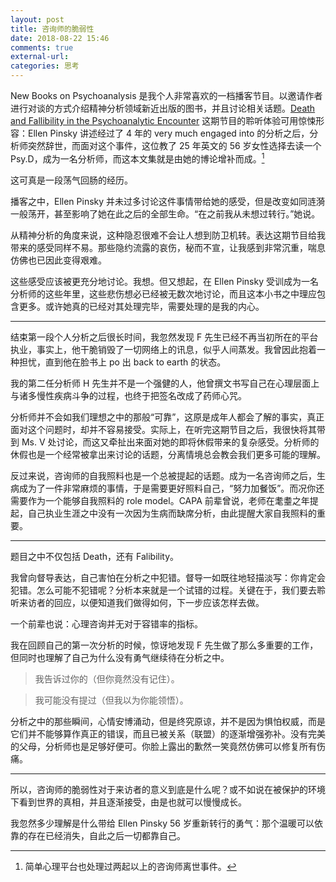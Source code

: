 ```yaml
---
layout: post
title: 咨询师的脆弱性
date: 2018-08-22 15:46
comments: true
external-url:
categories: 思考
---
```

New Books on Psychoanalysis 是我个人非常喜欢的一档播客节目。以邀请作者进行对谈的方式介绍精神分析领域新近出版的图书，并且讨论相关话题。[Death and Fallibility in the Psychoanalytic Encounter](https://newbooksnetwork.com/ellen-pinsky-death-and-fallibility-in-the-psychoanalytic-encounter-mortal-gifts-routledge-2017/) 这期节目的聆听体验可用惊悚形容：Ellen Pinsky 讲述经过了 4 年的 very much engaged into 的分析之后，分析师突然辞世，而面对这个事件，这位教了 25 年英文的 56 岁女性选择去读一个 Psy.D，成为一名分析师，而这本文集就是由她的博论增补而成。[^1]

这可真是一段荡气回肠的经历。

播客之中，Ellen Pinsky 并未过多讨论这件事情带给她的感受，但是改变如同涟漪一般荡开，甚至影响了她在此之后的全部生命。“在之前我从未想过转行。”她说。

从精神分析的角度来说，这种隐忍很难不会让人想到防卫机转。表达这期节目给我带来的感受同样不易。那些隐约流露的哀伤，秘而不宣，让我感到非常沉重，喘息仿佛也已因此变得艰难。

这些感受应该被更充分地讨论。我想。但又想起，在 Ellen Pinsky 受训成为一名分析师的这些年里，这些悲伤想必已经被无数次地讨论，而且这本小书之中理应包含更多。或许她真的已经对其处理完毕，需要处理的是我的内心。

---

结束第一段个人分析之后很长时间，我忽然发现 F 先生已经不再当初所在的平台执业，事实上，他干脆销毁了一切网络上的讯息，似乎人间蒸发。我曾因此抱着一种担忧，直到他在脸书上 po 出 back to earth 的状态。

我的第二任分析师 H 先生并不是一个强健的人，他曾撰文书写自己在心理层面上与诸多慢性疾病斗争的过程，也终于把签名改成了药师心咒。

分析师并不会如我们理想之中的那般“可靠”，这原是成年人都会了解的事实，真正面对这个问题时，却并不容易接受。实际上，在听完这期节目之后，我很快将其带到 Ms. V 处讨论，而这又牵扯出来面对她的即将休假带来的复杂感受。分析师的休假也是一个经常被拿出来讨论的话题，分离情境总会教会我们更多可能的理解。

反过来说，咨询师的自我照料也是一个总被提起的话题。成为一名咨询师之后，生病成为了一件非常麻烦的事情，于是需要更好照料自己，“努力加餐饭”。而况你还需要作为一个能够自我照料的 role model。CAPA 前辈曾说，老师在耄耋之年提起，自己执业生涯之中没有一次因为生病而缺席分析，由此提醒大家自我照料的重要。

---

题目之中不仅包括 Death，还有 Falibility。

我曾向督导表达，自己害怕在分析之中犯错。督导一如既往地轻描淡写：你肯定会犯错。怎么可能不犯错呢？分析本来就是一个试错的过程。关键在于，我们要去聆听来访者的回应，以便知道我们做得如何，下一步应该怎样去做。

一个前辈也说：心理咨询并无对于容错率的指标。

我在回顾自己的第一次分析的时候，惊讶地发现 F 先生做了那么多重要的工作，但同时也理解了自己为什么没有勇气继续待在分析之中。

> 我告诉过你的（但你竟然没有记住）。

> 我可能没有提过（但我以为你能领悟）。

分析之中的那些瞬间，心情安博涌动，但是终究原谅，并不是因为惧怕权威，而是它们并不能够算作真正的错误，而且已被关系（联盟）的逐渐增强弥补。没有完美的父母，分析师也是足够好便可。你脸上露出的歉然一笑竟然仿佛可以修复所有伤痛。

---

所以，咨询师的脆弱性对于来访者的意义到底是什么呢？或不如说在被保护的环境下看到世界的真相，并且逐渐接受，由是也就可以慢慢成长。

我忽然多少理解是什么带给 Ellen Pinsky 56 岁重新转行的勇气：那个温暖可以依靠的存在已经消失，自此之后一切都靠自己。

[^1]: 简单心理平台也处理过两起以上的咨询师离世事件。